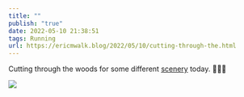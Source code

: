 ```yaml
---
title: ""
publish: "true"
date: 2022-05-10 21:38:51
tags: Running
url: https://ericmwalk.blog/2022/05/10/cutting-through-the.html
---
```


Cutting through the woods for some different [scenery](http://www.strava.com/activities/7119936026) today. 🏃🏻‍♂️


![](https://ericmwalk.blog/uploads/2022/236847cfff.jpg)